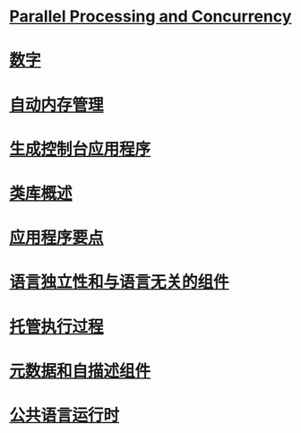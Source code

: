 # [Parallel Processing and Concurrency](parallel-processing-and-concurrency.md)
# [数字](numerics.md)
# [自动内存管理](automatic-memory-management.md)
# [生成控制台应用程序](building-console-apps.md)
# [类库概述](class-library-overview.md)
# [应用程序要点](application-essentials.md)
# [语言独立性和与语言无关的组件](language-independence-and-language-independent-components.md)
# [托管执行过程](managed-execution-process.md)
# [元数据和自描述组件](metadata-and-self-describing-components.md)
# [公共语言运行时](clr.md)

